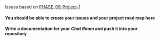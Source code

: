 Issues based on [PHASE-09-Project-1](Readme.md)

#### You should be able to create your issues and your project road map here

#### Write a documentation for your *Chat Room* and push it into your repository